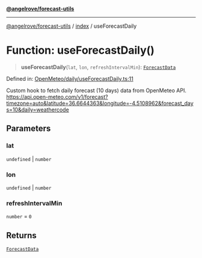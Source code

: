[**@angelrove/forecast-utils**](../../README.md)

***

[@angelrove/forecast-utils](../../README.md) / [index](../README.md) / useForecastDaily

# Function: useForecastDaily()

> **useForecastDaily**(`lat`, `lon`, `refreshIntervalMin`): [`ForecastData`](../../OpenMeteo/type-aliases/ForecastData.md)

Defined in: [OpenMeteo/daily/useForecastDaily.ts:11](https://github.com/angelrove/forecast-utils/blob/b7c12bb7f7fd8b0f16ad79c98200e7acfce43653/src/OpenMeteo/daily/useForecastDaily.ts#L11)

Custom hook to fetch daily forecast (10 days) data from OpenMeteo API.
https://api.open-meteo.com/v1/forecast?timezone=auto&latitude=36.6644363&longitude=-4.5108962&forecast_days=10&daily=weathercode

## Parameters

### lat

`undefined` | `number`

### lon

`undefined` | `number`

### refreshIntervalMin

`number` = `0`

## Returns

[`ForecastData`](../../OpenMeteo/type-aliases/ForecastData.md)
